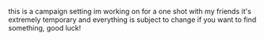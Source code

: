 this is a campaign setting im working on for a one shot with my friends it's extremely temporary and everything is subject to change
if you want to find something, good luck!